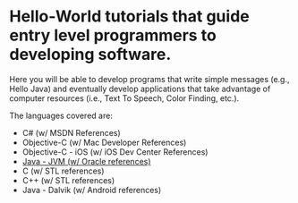 Hello-World tutorials that guide entry level programmers to developing software.
======
Here you will be able to develop programs that write simple messages (e.g., Hello Java) and eventually develop applications that take advantage of computer resources (i.e., Text To Speech, Color Finding, etc.).

The languages covered are:
- C# (w/ MSDN References)
- Objective-C (w/ Mac Developer References)
- Objective-C - iOS (w/ iOS Dev Center References)
- [Java - JVM (w/ Oracle references)](https://github.com/cdm2012/Hello-World/wiki/Hello-Java)
- C (w/ STL references)
- C++ (w/ STL references)
- Java - Dalvik (w/ Android references)